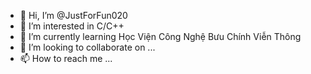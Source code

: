 - 👋 Hi, I’m @JustForFun020
- 👀 I’m interested in C/C++
- 🌱 I’m currently learning Học Viện Công Nghệ Bưu Chính Viễn Thông
- 💞️ I’m looking to collaborate on ...
- 📫 How to reach me ...

<!---
JustForFun020/JustForFun020 is a ✨ special ✨ repository because its `README.md` (this file) appears on your GitHub profile.
You can click the Preview link to take a look at your changes.
--->
